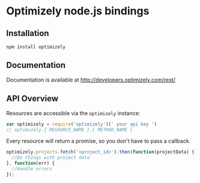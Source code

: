 # Optimizely node.js bindings

## Installation

`npm install optimizely`

## Documentation

Documentation is available at http://developers.optimizely.com/rest/

## API Overview

Resources are accessible via the `optimizely` instance:

```js
var optimizely = require('optimizely')(' your api key ')
// optimizely.{ RESOURCE_NAME }.{ METHOD_NAME }
```

Every resource will return a promise, so you don't have to pass a callback.

```js
optimizely.projects.fetch('<project_id>').then(function(projectData) {
  //Do things with project data
}, function(err) {
  //Handle errors
});
```
